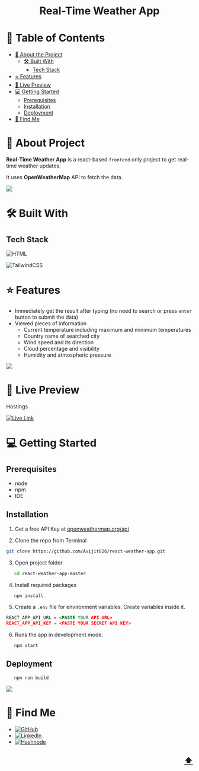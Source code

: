 <a name="readme-top"></a>

<!-- TITLE -->
  <h1 align="center">Real-Time Weather App</h1>

<!-- TABLE OF CONTENTS -->

# 📗 Table of Contents

- [📖 About the Project](#about-project)
  - [🛠 Built With](#built-with)
    - [Tech Stack](#tech-stack)
- [⭐️ Features](#features)
- [🚀 Live Preview](#live-preview)
- [💻 Getting Started](#getting-started)
  - [Prerequisites](#prerequisites)
  - [Installation](#installation)
  - [Deployment](#deployment)
- [👤 Find Me](#author)

<!-- PROJECT DESCRIPTION -->

# 📖 About Project <a name="about-project"></a>

**Real-Time Weather App** is a react-based `frontend` only project to get real-time weather updates.

It uses **OpenWeatherMap** API to fetch the data.

![](https://res.cloudinary.com/avicoder/image/upload/v1679586060/real_time_weather_sr0tdb.jpg)

# 🛠 Built With <a name="built-with"></a>

## Tech Stack <a name="tech-stack"></a>

![HTML](https://img.shields.io/badge/react-%2320232a.svg?style=for-the-badge&logo=react&logoColor=%2361DAFB)

![TailwindCSS](https://img.shields.io/badge/tailwindcss-%2338B2AC.svg?style=for-the-badge&logo=tailwind-css&logoColor=white)

# ⭐️ Features <a name="features"></a>

- Immediately get the result after typing (no need to search or press `enter` button to submit the data)
- Viewed pieces of information
  - Current temperature including maximum and minimum temperatures
  - Country name of searched city
  - Wind speed and its direction
  - Cloud percentage and visibility
  - Humidity and atmospheric pressure

![](https://res.cloudinary.com/avicoder/image/upload/v1679587153/RTW1_dvzvcb.png)

# 🚀 Live Preview <a name="live-preview"></a>

Hostings

[![Live Link](https://img.shields.io/badge/netlify-%23000000.svg?style=for-the-badge&logo=netlify&logoColor=#00C7B7)](https://react-weather-tailwind.netlify.app)

<!-- GETTING STARTED -->

# 💻 Getting Started <a name="getting-started"></a>

## Prerequisites

- node
- npm
- IDE

## Installation

1. Get a free API Key at [openweathermap.org/api](https://openweathermap.org/api)

2. Clone the repo from Terminal

```bash
git clone https://github.com/Avijit826/react-weather-app.git
```

3. Open project folder

```bash
   cd react-weather-app-master
```

4. Install required packages

```bash
   npm install
```

5. Create a `.env` file for environment variables. Create variables inside it.

```xml
REACT_APP_API_URL = <PASTE YOUR API URL>
REACT_APP_API_KEY = <PASTE YOUR SECRET API KEY>
```

6. Runs the app in development mode.

```bash
   npm start
```

## Deployment

```bash
   npm run build
```

![](https://res.cloudinary.com/avicoder/image/upload/v1679587154/RTW2.1_qycg8c.png)

# 👤 Find Me <a name="author"></a>

- [![GitHub](https://img.shields.io/badge/github-%23121011.svg?style=for-the-badge&logo=github&logoColor=white)](https://github.com/Avijit826)
- [![LinkedIn](https://img.shields.io/badge/linkedin-%230077B5.svg?style=for-the-badge&logo=linkedin&logoColor=white)](https://www.linkedin.com/in/avijitdas826)
- [![Hashnode](https://img.shields.io/badge/Hashnode-2962FF?style=for-the-badge&logo=hashnode&logoColor=white)](https://avicreation.hashnode.dev)

## <p align="right"><a href="#readme-top">⬆️</a></p>
